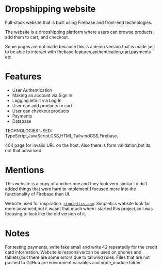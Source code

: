 # Dropshipping website

Full-stack website that is built using Firebase and front-end technologies.

The website is a dropshipping platform where users can browse products, add them to cart, and checkout.

Some pages are not made because this is a demo version that is made just to be able to interact with firebase features,authentication,cart,payments etc.

# Features

- User Authentication
- Making an account via Sign In
- Logging into it via Log In
- User can add products to cart
- User can checkout products
- Payments
- Database

TECHNOLOGIES USED: TypeScript,JavaScript,CSS,HTML,TailwindCSS,Firebase.

404 page for invalid URL on the host.
Also there is form validation,but its not that advanced.
# Mentions

This website is a copy of another one and they look very similar.I didn't added things that were hard to implement.I focused more into the functionality of Firebase than UI.

Website used for inspiration: [`simpletics.com`](https://simpletics.com).
Simpletics website look far more advanced,but it wasnt that much when i started this project,so i was focusing to look like the old version of it.

# Notes

For testing payments, write fake email and write 42 repeatedly for the credit card information.
Website is responsive(can be used on phones and tablets),but there are some errors due to tailwind rules.
Files that are not pushed to GitHub are enviorment variables and node_module folder.

